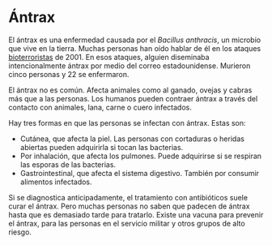 Ántrax
======


El ántrax es una enfermedad causada por el *Bacillus anthracis*, un microbio que vive en la tierra. Muchas personas han oído hablar de él en los ataques [bioterroristas](https://medlineplus.gov/spanish/biodefenseandbioterrorism.html) de 2001. En esos ataques, alguien diseminaba intencionalmente ántrax por medio del correo estadounidense. Murieron cinco personas y 22 se enfermaron. 


El ántrax no es común. Afecta animales como al ganado, ovejas y cabras más que a las personas. Los humanos pueden contraer ántrax a través del contacto con animales, lana, carne o cuero infectados. 


Hay tres formas en que las personas se infectan con ántrax. Estas son:

* Cutánea, que afecta la piel. Las personas con cortaduras o heridas abiertas pueden adquirirla si tocan las bacterias.
* Por inhalación, que afecta los pulmones. Puede adquirirse si se respiran las esporas de las bacterias.
* Gastrointestinal, que afecta el sistema digestivo. También por consumir alimentos infectados.


Si se diagnostica anticipadamente, el tratamiento con antibióticos suele curar el ántrax. Pero muchas personas no saben que padecen de ántrax hasta que es demasiado tarde para tratarlo. Existe una vacuna para prevenir el ántrax, para las personas en el servicio militar y otros grupos de alto riesgo. 


